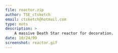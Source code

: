 ```yaml
---
file: reactor.zip
author: TSE_ctsketch
email: ctsketch@hotmail.com
type: mots
description: >
    A massive Death Star reactor for decoration.
date: 10/24/99
screenshot: reactor.gif
---
```


